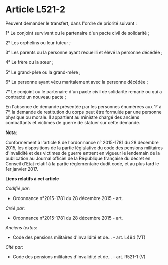 # Article L521-2

Peuvent demander le transfert, dans l'ordre de priorité suivant :

1° Le conjoint survivant ou le partenaire d'un pacte civil de solidarité ;

2° Les orphelins ou leur tuteur ;

3° Les parents ou la personne ayant recueilli et élevé la personne décédée ;

4° Le frère ou la sœur ;

5° Le grand-père ou la grand-mère ;

6° La personne ayant vécu maritalement avec la personne décédée ;

7° Le conjoint ou le partenaire d'un pacte civil de solidarité remarié ou qui a contracté un nouveau pacte ;

En l'absence de demande présentée par les personnes énumérées aux 1° à 7°, la demande de restitution du corps peut être
formulée par une personne physique ou morale. Il appartient au ministre chargé des anciens combattants et victimes de guerre
de statuer sur cette demande.

**Nota:**

Conformément à l'article 8 de l'ordonnance n° 2015-1781 du 28 décembre 2015, les dispositions de la partie législative du
code des pensions militaires d'invalidité et des victimes de guerre entrent en vigueur le lendemain de la publication au
Journal officiel de la République française du décret en Conseil d'Etat relatif à la partie réglementaire dudit code, et au
plus tard le 1er janvier 2017.

**Liens relatifs à cet article**

_Codifié par_:

  - Ordonnance n°2015-1781 du 28 décembre 2015 - art.

_Créé par_:

  - Ordonnance n°2015-1781 du 28 décembre 2015 - art.

_Anciens textes_:

  - Code des pensions militaires d'invalidité et de... - art. L494 (VT)

_Cité par_:

  - Code des pensions militaires d'invalidité et de... - art. R521-1 (V)
